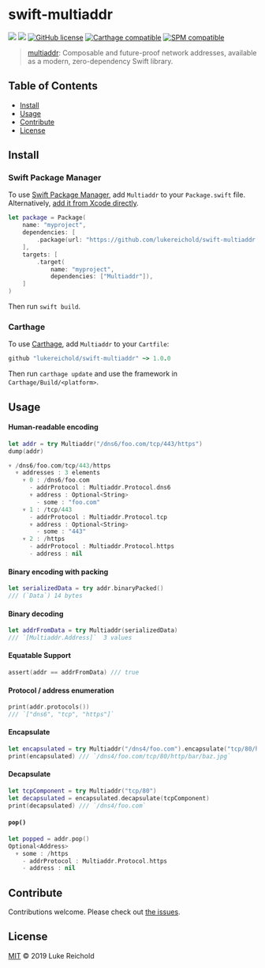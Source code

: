 # swift-multiaddr

[![](https://img.shields.io/badge/project-multiformats-blue.svg?style=flat-square)](https://github.com/multiformats/multiformats)
[![](https://img.shields.io/badge/readme%20style-standard-brightgreen.svg?style=flat-square)](https://github.com/RichardLitt/standard-readme)
[![GitHub license](https://img.shields.io/badge/license-MIT-lightgrey.svg)](https://github.com/lukereichold/swift-multiaddr/blob/master/LICENSE) 
[![Carthage compatible](https://img.shields.io/badge/Carthage-compatible-4BC51D.svg?style=flat)](https://github.com/Carthage/Carthage) 
[![SPM compatible](https://img.shields.io/badge/spm-compatible-brightgreen.svg?style=flat)](https://swift.org/package-manager)


> [multiaddr](https://github.com/multiformats/multiaddr): Composable and future-proof network addresses, available as a modern, zero-dependency Swift library.

## Table of Contents

- [Install](#install)
- [Usage](#usage)
- [Contribute](#contribute)
- [License](#license)

## Install

### Swift Package Manager

To use [Swift Package Manager](https://swift.org/package-manager/), add `Multiaddr` to your `Package.swift` file. Alternatively, [add it from Xcode directly](https://developer.apple.com/documentation/swift_packages/adding_package_dependencies_to_your_app).

```swift
let package = Package(
    name: "myproject",
    dependencies: [
        .package(url: "https://github.com/lukereichold/swift-multiaddr.git", from: "1.0.0"),
    ],
    targets: [
        .target(
            name: "myproject",
            dependencies: ["Multiaddr"]),
    ]
)
```

Then run `swift build`.


### Carthage

To use [Carthage](https://github.com/Carthage/Carthage), add `Multiaddr` to your `Cartfile`:

```ruby
github "lukereichold/swift-multiaddr" ~> 1.0.0
```

Then run `carthage update` and use the framework in `Carthage/Build/<platform>`.


## Usage

#### Human-readable encoding
```swift
let addr = try Multiaddr("/dns6/foo.com/tcp/443/https")
dump(addr)

▿ /dns6/foo.com/tcp/443/https
  ▿ addresses : 3 elements
    ▿ 0 : /dns6/foo.com
      - addrProtocol : Multiaddr.Protocol.dns6
      ▿ address : Optional<String>
        - some : "foo.com"
    ▿ 1 : /tcp/443
      - addrProtocol : Multiaddr.Protocol.tcp
      ▿ address : Optional<String>
        - some : "443"
    ▿ 2 : /https
      - addrProtocol : Multiaddr.Protocol.https
      - address : nil
```

#### Binary encoding with packing
```swift
let serializedData = try addr.binaryPacked()
/// (`Data`) 14 bytes
```

#### Binary decoding
```swift
let addrFromData = try Multiaddr(serializedData)
/// `[Multiaddr.Address]`  3 values
```

#### Equatable Support
```swift
assert(addr == addrFromData) /// true
```

#### Protocol / address enumeration
```swift
print(addr.protocols())
/// `["dns6", "tcp", "https"]`
```

#### Encapsulate
```swift
let encapsulated = try Multiaddr("/dns4/foo.com").encapsulate("tcp/80/http/bar/baz.jpg")
print(encapsulated) /// `/dns4/foo.com/tcp/80/http/bar/baz.jpg`
```

#### Decapsulate
```swift
let tcpComponent = try Multiaddr("tcp/80")
let decapsulated = encapsulated.decapsulate(tcpComponent)
print(decapsulated) /// `/dns4/foo.com`
```

#### `pop()`
```swift
let popped = addr.pop()
Optional<Address>
  ▿ some : /https
    - addrProtocol : Multiaddr.Protocol.https
    - address : nil

```

## Contribute

Contributions welcome. Please check out [the issues](https://github.com/lukereichold/swift-multiaddr/issues).

## License

[MIT](LICENSE) © 2019 Luke Reichold
